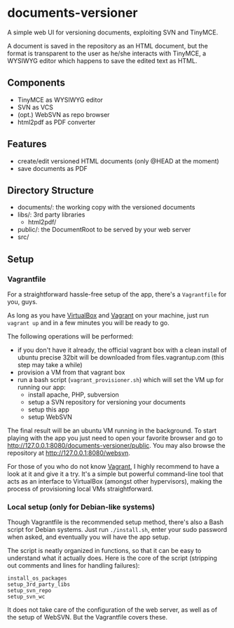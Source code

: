 documents-versioner
===================

A simple web UI for versioning documents, exploiting SVN and TinyMCE.

A document is saved in the repository as an HTML document, but the format is transparent to the user as he/she interacts with TinyMCE, a WYSIWYG editor which happens to save the edited text as HTML.


## Components

- TinyMCE as WYSIWYG editor
- SVN as VCS
- (opt.) WebSVN as repo browser
- html2pdf as PDF converter



## Features

- create/edit versioned HTML documents (only @HEAD at the moment)
- save documents as PDF



## Directory Structure

- documents/: the working copy with the versioned documents
- libs/: 3rd party libraries
  + html2pdf/
- public/: the DocumentRoot to be served by your web server
- src/



## Setup

### Vagrantfile

For a straightforward hassle-free setup of the app, there's a `Vagrantfile` for you, guys.

As long as you have [VirtualBox](https://www.virtualbox.org) and [Vagrant](http://www.vagrantup.com) on your machine, just run `vagrant up` and in a few minutes you will be ready to go.

The following operations will be performed:
- if you don't have it already, the official vagrant box with a clean install of ubuntu precise 32bit will be downloaded from files.vagrantup.com (this step may take a while)
- provision a VM from that vagrant box
- run a bash script (`vagrant_provisioner.sh`) which will set the VM up for running our app:
  - install apache, PHP, subversion
  - setup a SVN repository for versioning your documents
  - setup this app
  - setup WebSVN

The final result will be an ubuntu VM running in the background.
To start playing with the app you just need to open your favorite browser and go to http://127.0.0.1:8080/documents-versioner/public.
You may also browse the repository at http://127.0.0.1:8080/websvn.

For those of you who do not know [Vagrant](http://www.vagrantup.com), I highly recommend to have a look at it and give it a try.
It's a simple but powerful command-line tool that acts as an interface to VirtualBox (amongst other hypervisors), making the process of provisioning local VMs straightforward.


### Local setup (only for Debian-like systems)

Though Vagrantfile is the recommended setup method, there's also a Bash script for Debian systems.
Just run `./install.sh`, enter your sudo password when asked, and eventually you will have the app setup.

The script is neatly organized in functions, so that it can be easy to understand what it actually does.
Here is the core of the script (stripping out comments and lines for handling failures):

```
install_os_packages
setup_3rd_party_libs
setup_svn_repo
setup_svn_wc
```

It does not take care of the configuration of the web server, as well as of the setup of WebSVN.
But the Vagrantfile covers these.